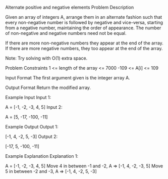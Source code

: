 Alternate positive and negative elements
Problem Description

Given an array of integers A, arrange them in an alternate fashion such that every non-negative number is followed by negative and vice-versa, starting from a negative number, maintaining the order of appearance. The number of non-negative and negative numbers need not be equal.

If there are more non-negative numbers they appear at the end of the array. If there are more negative numbers, they too appear at the end of the array.

Note: Try solving with O(1) extra space.



Problem Constraints
1 <= length of the array <= 7000
-109 <= A[i] <= 109



Input Format
The first argument given is the integer array A.



Output Format
Return the modified array.



Example Input
Input 1:

A = [-1, -2, -3, 4, 5]
Input 2:

A = [5, -17, -100, -11]


Example Output
Output 1:

[-1, 4, -2, 5, -3]
Output 2:

[-17, 5, -100, -11]


Example Explanation
Explanation 1:

A = [-1, -2, -3, 4, 5]
Move 4 in between -1 and -2, A => [-1, 4, -2, -3, 5]
Move 5 in between -2 and -3, A => [-1, 4, -2, 5, -3]